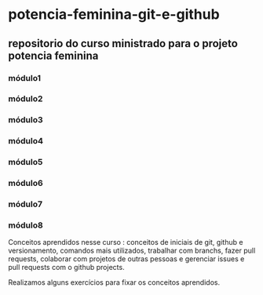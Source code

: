 # potencia-feminina-git-e-github

## repositorio do curso ministrado para o projeto potencia feminina

### módulo1
### módulo2
### módulo3
### módulo4
### módulo5
### módulo6
### módulo7
### módulo8

Conceitos aprendidos nesse curso : conceitos de iniciais de git, github e versionamento, comandos mais utilizados, trabalhar com branchs, fazer pull requests, colaborar com projetos de outras pessoas e gerenciar issues e pull requests com o github projects.

Realizamos alguns exercícios para fixar os conceitos aprendidos.
